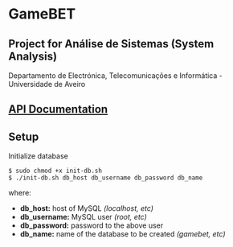# GameBET

## Project for Análise de Sistemas (System Analysis)

Departamento de Electrónica, Telecomunicações e Informática - Universidade de Aveiro

## [API Documentation](/api/README.md)

## Setup
Initialize database
```
$ sudo chmod +x init-db.sh
$ ./init-db.sh db_host db_username db_password db_name
```
where:
- **db_host:** host of MySQL *(localhost, etc)*
- **db_username:** MySQL user *(root, etc)*
- **db_password:** password to the above user
- **db_name:** name of the database to be created *(gamebet, etc)*
